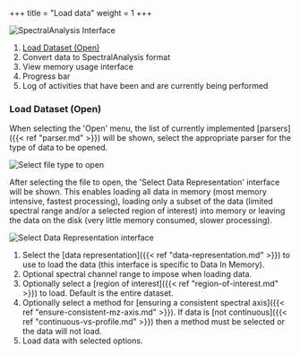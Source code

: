 +++
title = "Load data"
weight = 1
+++


![SpectralAnalysis Interface](/images/SpectralAnalysis-initialInterface-labelled.png)

1. [Load Dataset (Open)](#openData)
2. Convert data to SpectralAnalysis format
3. View memory usage interface
4. Progress bar
5. Log of activities that have been and are currently being performed

<a name="openData"></a>

### Load Dataset (Open)

When selecting the 'Open' menu, the list of currently implemented [parsers]({{< ref "parser.md" >}}) will be shown, select the appropriate parser for the type of data to be opened.

![Select file type to open](/images/SpectralAnalysis-initialInterface-open.png)

After selecting the file to open, the 'Select Data Representation' interface will be shown. This enables loading all data in memory (most memory intensive, fastest processing), loading only a subset of the data (limited spectral range and/or a selected region of interest) into memory or leaving the data on the disk (very little memory consumed, slower processing).

![Select Data Representation interface](/images/SpectralAnalysis-dataRepresentation-select.png)

1. Select the [data representation]({{< ref "data-representation.md" >}}) to use to load the data (this interface is specific to Data In Memory).
2. Optional spectral channel range to impose when loading data.
3. Optionally select a [region of interest]({{< ref "region-of-interest.md" >}}) to load. Default is the entire dataset.
4. Optionally select a method for [ensuring a consistent spectral axis]({{< ref "ensure-consistent-mz-axis.md" >}}). If data is [not continuous]({{< ref "continuous-vs-profile.md" >}}) then a method must be selected or the data will not load.
5. Load data with selected options.

